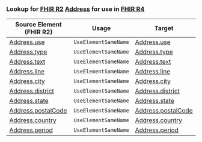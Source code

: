 ### Lookup for [FHIR R2](https://hl7.org/fhir/DSTU2/) [Address](https://hl7.org/fhir/DSTU2/Address.html) for use in [FHIR R4](https://hl7.org/fhir/R4/)

| Source Element (FHIR R2) | Usage | Target |
| -------------- | ----- | ------ |
| [Address.use](https://hl7.org/fhir/DSTU2/Address.html#resource) | `UseElementSameName` | [Address.use](https://hl7.org/fhir/R4/Address.html#resource) |
| [Address.type](https://hl7.org/fhir/DSTU2/Address.html#resource) | `UseElementSameName` | [Address.type](https://hl7.org/fhir/R4/Address.html#resource) |
| [Address.text](https://hl7.org/fhir/DSTU2/Address.html#resource) | `UseElementSameName` | [Address.text](https://hl7.org/fhir/R4/Address.html#resource) |
| [Address.line](https://hl7.org/fhir/DSTU2/Address.html#resource) | `UseElementSameName` | [Address.line](https://hl7.org/fhir/R4/Address.html#resource) |
| [Address.city](https://hl7.org/fhir/DSTU2/Address.html#resource) | `UseElementSameName` | [Address.city](https://hl7.org/fhir/R4/Address.html#resource) |
| [Address.district](https://hl7.org/fhir/DSTU2/Address.html#resource) | `UseElementSameName` | [Address.district](https://hl7.org/fhir/R4/Address.html#resource) |
| [Address.state](https://hl7.org/fhir/DSTU2/Address.html#resource) | `UseElementSameName` | [Address.state](https://hl7.org/fhir/R4/Address.html#resource) |
| [Address.postalCode](https://hl7.org/fhir/DSTU2/Address.html#resource) | `UseElementSameName` | [Address.postalCode](https://hl7.org/fhir/R4/Address.html#resource) |
| [Address.country](https://hl7.org/fhir/DSTU2/Address.html#resource) | `UseElementSameName` | [Address.country](https://hl7.org/fhir/R4/Address.html#resource) |
| [Address.period](https://hl7.org/fhir/DSTU2/Address.html#resource) | `UseElementSameName` | [Address.period](https://hl7.org/fhir/R4/Address.html#resource) |

